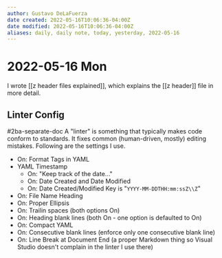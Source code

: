 ```yaml
---
author: Gustavo DeLaFuerza
date created: 2022-05-16T10:06:36-04:00Z
date modified: 2022-05-16T10:06:36-04:00Z
aliases: daily, daily note, today, yesterday, 2022-05-16
---
```


# 2022-05-16 Mon

I wrote [[z header files explained]], which explains the [[z header]] file in more detail.

## Linter Config

#2ba-separate-doc A "linter" is something that typically makes code conform to standards. It fixes common (human-driven, mostly) editing mistakes. Following are the settings I use.

- On: Format Tags in YAML
- YAML Timestamp
  - On: "Keep track of the date..."
  - On: Date Created and Date Modified
  - On: Date Created/Modified Key is "`YYYY-MM-DDTHH:mm:ssZ\\Z`"
- On: File Name Heading
- On: Proper Ellipsis
- On: Trailin spaces (both options On)
- On: Heading blank lines (both On - one option is defaulted to On)
- On: Compact YAML
- On: Consecutive blank lines (enforce only one consecutive blank line)
- On: Line Break at Document End (a proper Markdown thing so Visual Studio doesn't complain in the linter I use there)